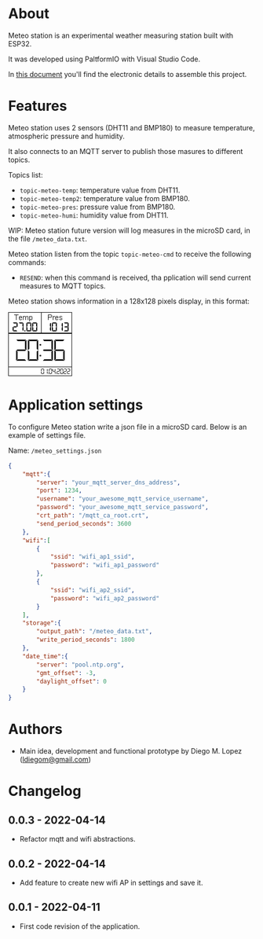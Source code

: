 # About

Meteo station is an experimental weather measuring station built with ESP32.

It was developed using PaltformIO with Visual Studio Code.

In [this document](./doc/README.md) you'll find the electronic details to assemble this project.

# Features

Meteo station uses 2 sensors (DHT11 and BMP180) to measure temperature, atmospheric pressure and humidity.

It also connects to an MQTT server to publish those masures to different topics.

Topics list:
- `topic-meteo-temp`: temperature value from DHT11.
- `topic-meteo-temp2`: temperature value from BMP180.
- `topic-meteo-pres`: pressure value from BMP180.
- `topic-meteo-humi`: humidity value from DHT11.

WIP: Meteo station future version will log measures in the microSD card, in the file `/meteo_data.txt`.

Meteo station listen from the topic `topic-meteo-cmd` to receive the following commands:
- `RESEND`: when this command is received, tha pplication will send current measures to MQTT topics.

Meteo station shows information in a 128x128 pixels display, in this format:

![Screen](./doc/Screen_design.png)

# Application settings

To configure Meteo station write a json file in a microSD card. Below is an example of settings file.

Name: `/meteo_settings.json`
```json
{
    "mqtt":{
        "server": "your_mqtt_server_dns_address",
        "port": 1234,
        "username": "your_awesome_mqtt_service_username",
        "password": "your_awesome_mqtt_service_password",
        "crt_path": "/mqtt_ca_root.crt",
        "send_period_seconds": 3600
    },
    "wifi":[
        {
            "ssid": "wifi_ap1_ssid",
            "password": "wifi_ap1_password"
        },
        {
            "ssid": "wifi_ap2_ssid",
            "password": "wifi_ap2_password"
        }
    ],
    "storage":{
        "output_path": "/meteo_data.txt",
        "write_period_seconds": 1800
    },
    "date_time":{
        "server": "pool.ntp.org",
        "gmt_offset": -3,
        "daylight_offset": 0
    }
}
```

# Authors

- Main idea, development and functional prototype by Diego M. Lopez (ldiegom@gmail.com)

# Changelog

## 0.0.3 - 2022-04-14

- Refactor mqtt and wifi abstractions.

## 0.0.2 - 2022-04-14

- Add feature to create new wifi AP in settings and save it.

## 0.0.1 - 2022-04-11

- First code revision of the application.
